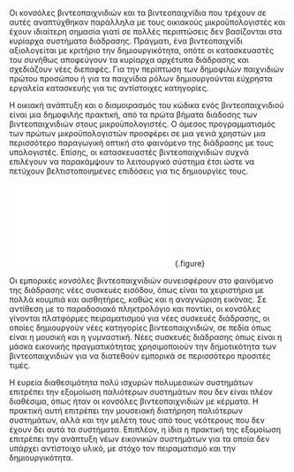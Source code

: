 Οι κονσόλες βιντεοπαιχνιδιών και τα βιντεοπαιχνίδια που τρέχουν σε αυτές αναπτύχθηκαν παράλληλα με τους οικιακούς μικροϋπολογιστές και έχουν ιδιαίτερη σημασία γιατί σε πολλές περιπτώσεις δεν βασίζονται στα κυρίαρχα συστήματα διάδρασης. Πράγματι, ένα βιντεοπαιχνίδι αξιολογείται με κριτήριο την δημιουργικότητα, οπότε οι κατασκευαστές του συνήθως αποφεύγουν τα κυρίαρχα αρχέτυπα διάδρασης και σχεδιάζουν νέες διεπαφές. Για την περίπτωση των δημοφιλών παιχνιδιών πρώτου προσώπου ή για τα παιχνίδια ρόλων δημιουργούνται εύχρηστα εργαλεία κατασκευής για τις αντίστοιχες κατηγορίες. 

Η οικιακή ανάπτυξη και ο διαμοιρασμός του κώδικα ενός βιντεοπαιχνιδιού είναι μια δημοφιλής πρακτική, από τα πρώτα βήματα διάδοσης των βιντεοπαιχνιδιών στους μικροϋπολογιστές. Ο άμεσος προγραμματισμός των πρώτων μικροϋπολογιστών προσφέρει σε μια γενιά χρηστών μια περισσότερο παραγωγική οπτική στο φαινόμενο της διάδρασης με τους υπολογιστές. Επίσης, οι κατασκευαστές βιντεοπαιχνιδιών συχνά επιλέγουν να παρακάμψουν το λειτουργικό σύστημα έτσι ώστε να πετύχουν βελτιστοποιημένες επιδόσεις για τις δημιουργίες τους.

![](atari-2600.md){.figure}

Οι εμπορικές κονσόλες βιντεοπαιχνιδιών συνεισφέρουν στο φαινόμενο της διάδρασης νέες συσκευές εισόδου, όπως είναι τα χειριστήρια με πολλά κουμπιά και αισθητήρες, καθώς και η αναγνώριση εικόνας. Σε αντίθεση με το παραδοσιακό πληκτρολόγιο και ποντίκι, οι κονσόλες γίνονται πλατφόρμες πειραματισμού για νέες συσκευές διάδρασης, οι οποίες δημιουργούν νέες κατηγορίες βιντεοπαιχνιδιών, σε πεδία όπως είναι η μουσική και η γυμναστική. Νέες συσκευές διάδρασης όπως είναι η μάσκα εικονικής πραγματικότητας χρησιμοποιούν την δημοτικότητα των βιντεοπαιχνιδιών για να διατεθούν εμπορικά σε περισσότερο προσιτές τιμές. 

Η ευρεία διαθεσιμότητα πολύ ισχυρών πολυμεσικών συστημάτων επιτρέπει την εξομοίωση παλιότερων συστημάτων που δεν είναι πλέον διαθέσιμα, όπως ήταν οι κονσόλες βιντεοπαιχνιδιών με κέρματα. Η πρακτική αυτή επιτρέπει την μουσειακή διατήρηση παλιότερων συστημάτων, αλλά και την μελέτη τους από τους νεότερους που δεν έχουν δει αυτά τα συστήματα. Επιπλέον, η ίδια η πρακτική της εξομοίωση επιτρέπει την ανάπτυξη νέων εικονικών συστημάτων για τα οποία δεν υπάρχει αντίστοιχο υλικό, με στόχο τον πειραματισμό και την δημιουργικότητα.

